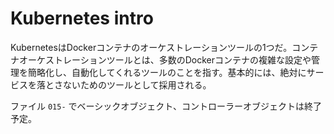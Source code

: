 # Kubernetes intro

KubernetesはDockerコンテナのオーケストレーションツールの1つだ。コンテナオーケストレーションツールとは、多数のDockerコンテナの複雑な設定や管理を簡略化し、自動化してくれるツールのことを指す。基本的には、絶対にサービスを落とさないためのツールとして採用される。

ファイル `015-` でベーシックオブジェクト、コントローラーオブジェクトは終了予定。